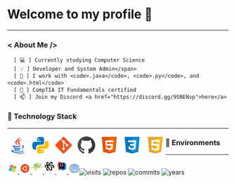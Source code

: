 <h1>Welcome to my profile 🚀</h1>
<hr>
<div>
  <div style="display: absolute: border: 1px solid red;">
  <h3>< About Me /></h3>

      [ 💻 ] Currently studying Computer Science
      [ 💡 ] Developer and System Admin</span>
      [ 🔧 ] I work with <code>.java</code>, <code>.py</code>, and <code>.html</code>
      [ 📓 ] CompTIA IT Fundamentals certified
      [ 📫 ] Join my Discord <a href="https://discord.gg/9SNENvp">here</a>

  </div>
</div>
<h3>🔭 Technology Stack</h3>
<hr>
<div style="float: left;">
  <img src="img/java.png" alt="Java"/>
  <img src="img/python.png" alt="Python"/>
  <img src="img/git.png" alt="Git"/>
  <img src="img/github.png" alt="GitHub"/>
  <img src="img/html.png" alt="HTML"/>
  <img src="img/css.png" alt="CSS"/>
  <img src="img/javascript.png" alt="JavaScript"/>
</div>
<h3>🔨 Environments</h3>
<hr>
<div style="float: left;" >

<a href="https://www.microsoft.com" rel="nofollow">
  <img src="img/windows.png" style="max-width:75%;">
</a>

<a href="https://www.ubuntu.com/" rel="nofollow">
  <img src="img/ubuntu.png">
</a>

<a href="https://notepad-plus-plus.org/downloads/" rel="nofollow">
  <img src="img/notepad.png"style="padding-bottom: 5px;">
</a>

<a href="https://atom.io/" rel="nofollow">
  <img src="img/atom.png"style="padding-bottom: 5px;">
</a>

<a href="https://www.jetbrains.com/idea/" rel="nofollow">
  <img src="img/intellij.png"style="padding-bottom: 5px;">
</a>

<a href="https://www.eclipse.org/ide/" rel="nofollow">
  <img src="img/eclipse.png" style="height: 24px;">
</a>
</div>
<br>
<div align="center" style="float: left;">
  <img src="https://badges.pufler.dev/visits/jag-dev/jag-dev" alt="visits"/>
  <img src="https://badges.pufler.dev/repos/jag-dev" alt="repos"/>
  <img src="https://badges.pufler.dev/commits/all/jag-dev" alt="commits"/>
  <img src="https://badges.pufler.dev/years/jag-dev" alt="years"/>
</div>
